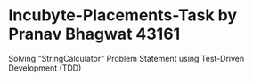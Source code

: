 # Incubyte-Placements-Task by Pranav Bhagwat 43161
Solving "StringCalculator" Problem Statement using Test-Driven Development (TDD)

